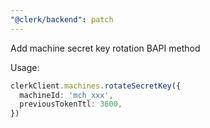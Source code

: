 ```yaml
---
"@clerk/backend": patch
---
```


Add machine secret key rotation BAPI method

Usage:

```ts
clerkClient.machines.rotateSecretKey({
  machineId: 'mch_xxx',
  previousTokenTtl: 3600,
})
```

